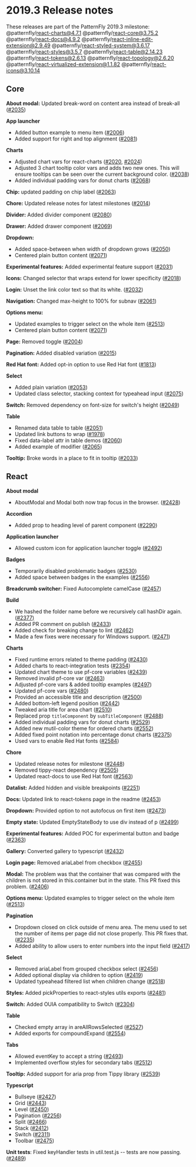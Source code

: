# 2019.3 Release notes

These releases are part of the PatternFly 2019.3 milestone:
@patternfly/react-charts@4.7.1
@patternfly/react-core@3.75.2
@patternfly/react-docs@4.9.2
@patternfly/react-inline-edit-extension@2.9.49
@patternfly/react-styled-system@3.6.17
@patternfly/react-styles@3.5.7
@patternfly/react-table@2.14.23
@patternfly/react-tokens@2.6.13
@patternfly/react-topology@2.6.20
@patternfly/react-virtualized-extension@1.1.82
@patternfly/react-icons@3.10.14


## Core

**About modal:** Updated break-word on content area instead of break-all ([#2035](https://github.com/patternfly/patternfly-next/pull/2035))

**App launcher**
* Added button example to menu item    ([#2006](https://github.com/patternfly/patternfly-next/pull/2006)) 
* Added support for right and top alignment ([#2081](https://github.com/patternfly/patternfly-next/pull/2081))

**Charts**
-   Adjusted chart vars for react-charts ([#2020](https://github.com/patternfly/patternfly-next/pull/2020), [#2024](https://github.com/patternfly/patternfly-next/pull/2024))
-   Adjusted 3 chart tooltip color vars and adds two new ones. This will ensure tooltips can be seen over the current background color. ([#2038](https://github.com/patternfly/patternfly-next/pull/2038))    
-   Added individual padding vars for donut charts ([#2068](https://github.com/patternfly/patternfly-next/pull/2068))

**Chip:** updated padding on chip label ([#2063](https://github.com/patternfly/patternfly-next/pull/2063))

**Chore:** Updated release notes for latest milestones ([#2014](https://github.com/patternfly/patternfly-next/pull/2014))

**Divider:** Added divider component ([#2080](https://github.com/patternfly/patternfly-next/pull/2080))

**Drawer:** Added drawer component ([#2069](https://github.com/patternfly/patternfly-next/pull/2069))

**Dropdown:**
-   Added space-between when width of dropdown grows ([#2050](https://github.com/patternfly/patternfly-next/pull/2050))
-   Centered plain button content ([#2071](https://github.com/patternfly/patternfly-next/pull/2071))
    
**Experimental features:** Added experimental feature support ([#2031](https://github.com/patternfly/patternfly-next/pull/2031))

**Icons:** Changed selector that wraps extend for lower specificity ([#2018](https://github.com/patternfly/patternfly-next/pull/2018))

**Login:** Unset the link color text so that its white. ([#2032](https://github.com/patternfly/patternfly-next/pull/2032))

**Navigation:** Changed max-height to 100% for subnav  ([#2061](https://github.com/patternfly/patternfly-next/pull/2061))

**Options menu:**
-   Updated examples to trigger select on the whole item ([#2513](https://github.com/patternfly/patternfly-react/pull/2513))
-   Centered plain button content ([#2071](https://github.com/patternfly/patternfly-next/pull/2071))
    
**Page:** Removed toggle ([#2004](https://github.com/patternfly/patternfly-next/pull/2004))

**Pagination:** Added disabled variation ([#2015](https://github.com/patternfly/patternfly-next/pull/2015))

**Red Hat font:** Added opt-in option to use Red Hat font ([#1813](https://github.com/patternfly/patternfly-next/pull/1813))

**Select**
-   Added plain variation ([#2053](https://github.com/patternfly/patternfly-next/pull/2053))
-   Updated class selector, stacking context for typeahead input ([#2075](https://github.com/patternfly/patternfly-next/pull/2075))
    
**Switch:** Removed dependency on font-size for switch's height ([#2049](https://github.com/patternfly/patternfly-next/pull/2049))

**Table**
-   Renamed data table to table ([#2051](https://github.com/patternfly/patternfly-next/pull/2051))
-   Updated link buttons to wrap ([#1978](https://github.com/patternfly/patternfly-next/pull/1978))
-   Fixed data-label attr in table demos ([#2060](https://github.com/patternfly/patternfly-next/pull/2060))
-   Added example of modifier ([#2065](https://github.com/patternfly/patternfly-next/pull/2065))
    
**Tooltip:** Broke words in a place to fit in tooltip ([#2033](https://github.com/patternfly/patternfly-next/pull/2033))

## React

**About modal**
-   AboutModal and Modal both now trap focus in the browser. ([#2428](https://github.com/patternfly/patternfly-react/pull/2428))

**Accordion**
-   Added prop to heading level of parent component ([#2290](https://github.com/patternfly/patternfly-react/pull/2290))

**Application launcher**
-   Allowed custom icon for application launcher toggle ([#2492](https://github.com/patternfly/patternfly-react/pull/2492))
    
**Badges**
-   Temporarily disabled problematic badges ([#2530](https://github.com/patternfly/patternfly-react/pull/2530))    
-   Added space between badges in the examples ([#2556](https://github.com/patternfly/patternfly-react/pull/2556))
    
**Breadcrumb switcher:** Fixed Autocomplete camelCase ([#2457](https://github.com/patternfly/patternfly-react/pull/2457))

**Build**
-   We hashed the folder name before we recursively call hashDir again.  ([#2377)](https://github.com/patternfly/patternfly-react/pull/2377)    
-   Added PR comment on publish ([#2433](https://github.com/patternfly/patternfly-react/pull/2433))    
-   Added check for breaking change to lint ([#2462](https://github.com/patternfly/patternfly-react/pull/2462))   
-   Made a few fixes were necessary for Windows support. ([#2471](https://github.com/patternfly/patternfly-react/pull/2471))
    
**Charts**
-   Fixed runtime errors related to theme padding ([#2430](https://github.com/patternfly/patternfly-react/pull/2430))    
-   Added charts to react-integration tests ([#2354](https://github.com/patternfly/patternfly-react/pull/2354))    
-   Updated chart theme to use pf-core variables ([#2439](https://github.com/patternfly/patternfly-react/pull/2439))    
-   Removed invalid pf-core var ([#2463](https://github.com/patternfly/patternfly-react/pull/2463))    
-   Adjusted pf-core vars & added tooltip examples ([#2497](https://github.com/patternfly/patternfly-react/pull/2497))    
-   Updated pf-core vars ([#2480](https://github.com/patternfly/patternfly-react/pull/2480))   
-   Provided an accessible title and description ([#2500](https://github.com/patternfly/patternfly-react/pull/2500))    
-   Added bottom-left legend position ([#2442](https://github.com/patternfly/patternfly-react/pull/2442))    
-   Tweaked aria title for area chart ([#2510](https://github.com/patternfly/patternfly-react/pull/2510))    
-   Replaced prop `titleComponent` by `subTitleComponent` ([#2488](https://github.com/patternfly/patternfly-react/pull/2488))   
-   Added individual padding vars for donut charts ([#2529](https://github.com/patternfly/patternfly-react/pull/2529))  
-   Added new mutil-color theme for ordered charts ([#2552](https://github.com/patternfly/patternfly-react/pull/2552))    
-   Added fixed point notation into percentage donut charts ([#2375](https://github.com/patternfly/patternfly-react/pull/2375))
-   Used vars to enable Red Hat fonts ([#2584](https://github.com/patternfly/patternfly-react/pull/2584))
    
**Chore**
-   Updated release notes for milestone  ([#2448](https://github.com/patternfly/patternfly-react/pull/2448)) 
-   Removed tippy-react dependency ([#2505](https://github.com/patternfly/patternfly-react/pull/2505))
-   Updated react-docs to use Red Hat font ([#2563](https://github.com/patternfly/patternfly-react/pull/2563))
  
**Datalist:** Added hidden and visible breakpoints ([#2251](https://github.com/patternfly/patternfly-react/pull/2251))

**Docs:** Updated link to react-tokens page in the readme ([#2453](https://github.com/patternfly/patternfly-react/pull/2453))

**Dropdown:** Provided option to not autofocus on first item ([#2473](https://github.com/patternfly/patternfly-react/pull/2473))

**Empty state:** Updated EmptyStateBody to use div instead of p ([#2499](https://github.com/patternfly/patternfly-react/pull/2499))

**Experimental features:** Added POC for experimental button and badge ([#2363](https://github.com/patternfly/patternfly-react/pull/2363))

**Gallery:** Converted gallery to typescript ([#2432](https://github.com/patternfly/patternfly-react/pull/2432))

**Login page:** Removed ariaLabel from checkbox ([#2455](https://github.com/patternfly/patternfly-react/pull/2455))

**Modal:** The problem was that the container that was compared with the children is not stored in this.container but in the state. This PR fixed this problem.  ([#2406](https://github.com/patternfly/patternfly-react/pull/2406))

**Options menu:** Updated examples to trigger select on the whole item ([#2513](https://github.com/patternfly/patternfly-react/pull/2513))

**Pagination**
-   Dropdown closed on click outside of menu area. The menu used to set the number of items per page did not close properly. This PR fixes that. ([#2235](https://github.com/patternfly/patternfly-react/pull/2235))  
-   Added ability to allow users to enter numbers into the input field ([#2417](https://github.com/patternfly/patternfly-react/pull/2417))
    
**Select**
-   Removed ariaLabel from grouped checkbox select ([#2456](https://github.com/patternfly/patternfly-react/pull/2456))  
-   Added optional display via children to option ([#2419](https://github.com/patternfly/patternfly-react/pull/2419)) 
-   Updated typeahead filtered list when children change ([#2518](https://github.com/patternfly/patternfly-react/pull/2518))
    
**Styles:** Added pickProperties to react-styles utils exports ([#2481](https://github.com/patternfly/patternfly-react/pull/2481))

**Switch:** Added OUIA compatibility to Switch ([#2304](https://github.com/patternfly/patternfly-react/pull/2304))

**Table**
-   Checked empty array in areAllRowsSelected ([#2527](https://github.com/patternfly/patternfly-react/pull/2527))
-   Added exports for compoundExpand ([#2554](https://github.com/patternfly/patternfly-react/pull/2554))
    
**Tabs**
-   Allowed eventKey to accept a string ([#2493](https://github.com/patternfly/patternfly-react/pull/2493)) 
-   Implemented overflow styles for secondary tabs ([#2512](https://github.com/patternfly/patternfly-react/pull/2512))

**Tooltip:** Added support for aria prop from Tippy library ([#2539](https://github.com/patternfly/patternfly-react/pull/2539))

**Typescript**
-   Bullseye ([#2427](https://github.com/patternfly/patternfly-react/pull/2427)) 
-   Grid ([#2443](https://github.com/patternfly/patternfly-react/pull/2443))    
-   Level ([#2450](https://github.com/patternfly/patternfly-react/pull/2450))
-   Pagination ([#2256](https://github.com/patternfly/patternfly-react/pull/2256))  
-   Split ([#2466](https://github.com/patternfly/patternfly-react/pull/2466))
-   Stack ([#2412](https://github.com/patternfly/patternfly-react/pull/2412))
-   Switch ([#2311](https://github.com/patternfly/patternfly-react/pull/2311))
-   Toolbar ([#2475](https://github.com/patternfly/patternfly-react/pull/2475))
    
**Unit tests**: Fixed keyHandler tests in util.test.js -- tests are now passing. ([#2489](https://github.com/patternfly/patternfly-react/pull/2489))





<!--stackedit_data:
eyJoaXN0b3J5IjpbNTc1MDY4MzExLC0yMDkxNzEwNjY4LDg2OD
kwNjAyXX0=
-->